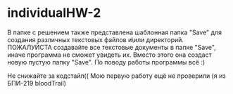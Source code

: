 # individualHW-2
В папке с решением также представлена шаблонная папка "Save" для создания различных текстовых файлов и\или директорий.
ПОЖАЛУЙСТА создавайте все текстовые документы в папке "Save", иначе программа не сможет увидеть их. Вместо этого она создаст новую пустую папку "Save".
По поводу работы программы всё :)

Не снижайте за кодстайл((
Мою первую работу ещё не проверили (я из БПИ-219 bloodTrail)

